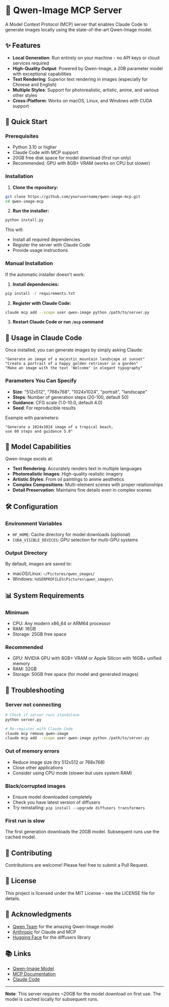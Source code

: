 # 🎨 Qwen-Image MCP Server

A Model Context Protocol (MCP) server that enables Claude Code to generate images locally using the state-of-the-art Qwen-Image model.

## ✨ Features

- **Local Generation**: Run entirely on your machine - no API keys or cloud services required
- **High-Quality Output**: Powered by Qwen-Image, a 20B parameter model with exceptional capabilities
- **Text Rendering**: Superior text rendering in images (especially for Chinese and English)
- **Multiple Styles**: Support for photorealistic, artistic, anime, and various other styles
- **Cross-Platform**: Works on macOS, Linux, and Windows with CUDA support

## 🚀 Quick Start

### Prerequisites

- Python 3.10 or higher
- Claude Code with MCP support
- 20GB free disk space for model download (first run only)
- Recommended: GPU with 8GB+ VRAM (works on CPU but slower)

### Installation

1. **Clone the repository:**
```bash
git clone https://github.com/yourusername/qwen-image-mcp.git
cd qwen-image-mcp
```

2. **Run the installer:**
```bash
python install.py
```

This will:
- Install all required dependencies
- Register the server with Claude Code
- Provide usage instructions

### Manual Installation

If the automatic installer doesn't work:

1. **Install dependencies:**
```bash
pip install -r requirements.txt
```

2. **Register with Claude Code:**
```bash
claude mcp add --scope user qwen-image python /path/to/server.py
```

3. **Restart Claude Code or run `/mcp` command**

## 💬 Usage in Claude Code

Once installed, you can generate images by simply asking Claude:

```
"Generate an image of a majestic mountain landscape at sunset"
"Create a portrait of a happy golden retriever in a garden"
"Make an image with the text 'Welcome' in elegant typography"
```

### Parameters You Can Specify

- **Size**: "512x512", "768x768", "1024x1024", "portrait", "landscape"
- **Steps**: Number of generation steps (20-100, default 50)
- **Guidance**: CFG scale (1.0-10.0, default 4.0)
- **Seed**: For reproducible results

Example with parameters:
```
"Generate a 1024x1024 image of a tropical beach, 
use 60 steps and guidance 5.0"
```

## 🎯 Model Capabilities

Qwen-Image excels at:

- **Text Rendering**: Accurately renders text in multiple languages
- **Photorealistic Images**: High-quality realistic imagery
- **Artistic Styles**: From oil paintings to anime aesthetics
- **Complex Compositions**: Multi-element scenes with proper relationships
- **Detail Preservation**: Maintains fine details even in complex scenes

## 🛠️ Configuration

### Environment Variables

- `HF_HOME`: Cache directory for model downloads (optional)
- `CUDA_VISIBLE_DEVICES`: GPU selection for multi-GPU systems

### Output Directory

By default, images are saved to:
- macOS/Linux: `~/Pictures/qwen_images/`
- Windows: `%USERPROFILE%\Pictures\qwen_images\`

## 📊 System Requirements

### Minimum
- CPU: Any modern x86_64 or ARM64 processor
- RAM: 16GB
- Storage: 25GB free space

### Recommended
- GPU: NVIDIA GPU with 8GB+ VRAM or Apple Silicon with 16GB+ unified memory
- RAM: 32GB
- Storage: 50GB free space (for model and generated images)

## 🔧 Troubleshooting

### Server not connecting
```bash
# Check if server runs standalone
python server.py

# Re-register with Claude Code
claude mcp remove qwen-image
claude mcp add --scope user qwen-image python /path/to/server.py
```

### Out of memory errors
- Reduce image size (try 512x512 or 768x768)
- Close other applications
- Consider using CPU mode (slower but uses system RAM)

### Black/corrupted images
- Ensure model downloaded completely
- Check you have latest version of diffusers
- Try reinstalling: `pip install --upgrade diffusers transformers`

### First run is slow
The first generation downloads the 20GB model. Subsequent runs use the cached model.

## 🤝 Contributing

Contributions are welcome! Please feel free to submit a Pull Request.

## 📄 License

This project is licensed under the MIT License - see the LICENSE file for details.

## 🙏 Acknowledgments

- [Qwen Team](https://github.com/QwenLM) for the amazing Qwen-Image model
- [Anthropic](https://anthropic.com) for Claude and MCP
- [Hugging Face](https://huggingface.co) for the diffusers library

## 📚 Links

- [Qwen-Image Model](https://huggingface.co/Qwen/Qwen-Image)
- [MCP Documentation](https://modelcontextprotocol.io)
- [Claude Code](https://claude.ai/code)

---

**Note**: This server requires ~20GB for the model download on first use. The model is cached locally for subsequent runs.